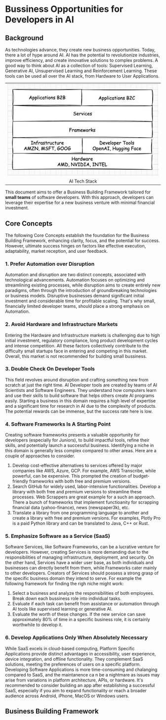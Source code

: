 # Bussiness Opportunities for Developers in AI


## Background
As technologies advance, they create new business opportunities. Today, there a lot of hype around AI. AI has the potential to revolutionize industries, improve efficiency, and create innovative solutions to complex problems.  A good way to think about AI as a collection of tools: Supervised Learning, Generative AI, Unsupervised Learning and Reinforcement Learning. These tools can be used all over the AI stack, from Hardware to User Applications.

<table width="256px">
  <tr>
    <td><img src="/posts/opportunities-in-ai-2023/landscape.png"/></td>
  </tr>
  <tr>
    <td align="center">AI Tech Stack</td>
  </tr>
</table> 

This document aims to offer a Business Building Framework tailored for <b>small teams</b> of software developers. With this approach, developers can leverage their expertise for a new business venture with minimal financial investment.


## Core Concepts
The following Core Concepts establish the foundation for the Business Building Framework, enhancing clarity, focus, and the potential for success. However, ultimate success hinges on factors like effective execution, adaptability, market reception, and user feedback.


### 1. Prefer Automation over Disruption
Automation and disruption are two distinct concepts, associated with technological advancements. Automation focuses on optimizing and streamlining existing processes, while disruption aims to create entirely new paradigms, often through the introduction of groundbreaking technologies or business models. Disruptive businesses demand significant initial investment and considerable time for profitable scaling. That's why small, financially limited developer teams, should place a strong emphasis on Automation.


### 2. Avoid Hardware and Infrastructure Markets
Entering the Hardware and Infrastructure markets is challenging due to high initial investment, regulatory compliance, long product development cycles and intense competition. All these factors collectively contribute to the difficulty small startups face in entering and competing in this market. Overall, this market is not recommended for building small bussiness.


### 3. Double Check On Developer Tools
This field revolves around disruption and crafting something new from scratch at just the right time. AI Developer tools are created by teams of AI Scientists and Software Engineers. They understand how computers learn and use their skills to build software that helps others create AI programs easily. Starting a business in this domain requires a high level of expertise and a significant time for research in AI due to the complexity of products. The potential rewards can be immense, but the success rate here is low.


### 4. Software Frameworks Is A Starting Point
Creating software frameworks presents a valuable opportunity for developers (especially for Juniors), to build impactful tools, refine their skills, and potentially launch a successful business. Identifying a niche in this domain is generally less complex compared to other areas. Here are a couple of approaches to consider.
1. Develop cost-effective alternatives to services offered by major companies like AWS, Azure, GCP. For example, AWS Transcribe, while powerful, can be expensive. This prompted the creation of budget-friendly frameworks with both free and premium versions.
2. Search GitHub for widely used, labor-intensive functionalities. Develop a library with both free and premium versions to streamline these processes. Web Scrappers are great example for a such an approach. There a bunch of frameworks that implement functioanity for scrapping financial data (yahoo-finance), news (newspaper3k), etc. 
3. Translate a library from one programming language to another and create a library with free and premium versions. For examples, Plotly Pro is a paid Python library and can be translated to Java, C++ or Rust.


### 5. Emphasize Software as a Service (SaaS)
Software Services, like Software Frameworks, can be a lucrative venture for developers. However, creating Services is more demanding due to the responsibilities of managing infrastructure, deployment, and security. On the other hand, Services have a wider user base, as both individuals and businesses can directly benefit from them, while Frameworks cater mainly to other developers. Creators of Services should possess a strong grasp of the specific business domain they intend to serve. For example the following framework for finding the righ niche might work:
1. Select a business and analyze the responsibilities of both employees. Break down each bussiness role into individual tasks.
2. Evaluate if each task can benefit from assistance or automation through AI tools like supervised learning or generative AI.
3. Evaluate the worth of these changes. If the new service can save approximately 80% of time in a specific business role, it is certainly worthwhile to develop it.


### 6. Develop Applications Only When Absolutely Necessary
While SaaS excels in cloud-based computing, Platform Specific Applications provide distinct advantages in accessibility, user experience, device integration, and offline functionality. They complement SaaS solutions, meeting the preferences of users on a specific platform. Developing Software Applications is more time-consuming and chalanging compared to SaaS, and the maintanence ca n be a nightmare as issues may arise from variations in platform architecture, APIs, or hardware. It's recommended to consider building an app after establishing a successful SaaS, especially if you aim to expand functionality or reach a broader audience across Android, iPhone, MacOS or Windows users.


## Business Building Framework















